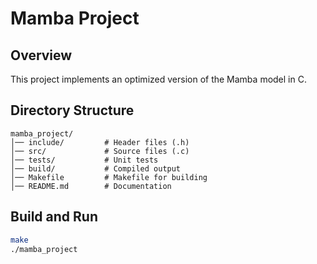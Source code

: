 # Mamba Project

## Overview
This project implements an optimized version of the Mamba model in C.

## Directory Structure
```
mamba_project/
│── include/         # Header files (.h)
│── src/             # Source files (.c)
│── tests/           # Unit tests
│── build/           # Compiled output
│── Makefile         # Makefile for building
│── README.md        # Documentation
```

## Build and Run
```sh
make
./mamba_project
```
